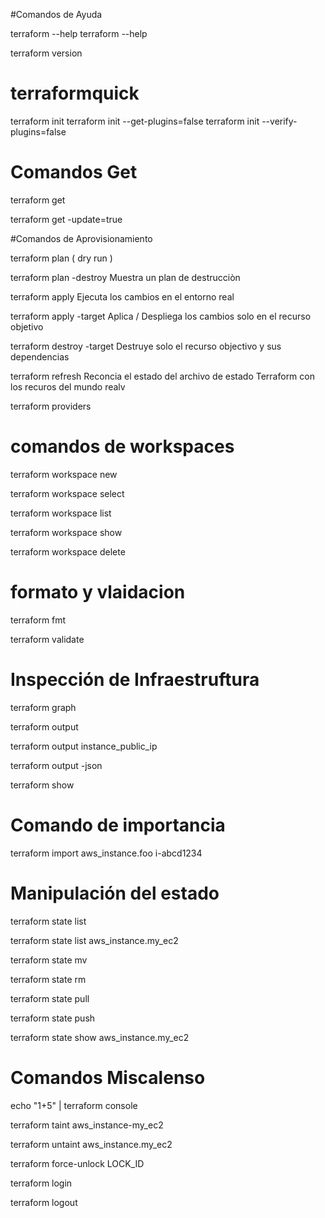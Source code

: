 #Comandos de Ayuda

terraform --help 
terraform <comando> --help 

terraform version


# terraformquick


terraform init
terraform init --get-plugins=false
terraform init --verify-plugins=false


# Comandos Get

terraform get 

terraform get -update=true


#Comandos de Aprovisionamiento

terraform plan ( dry run ) 


terraform plan -destroy  Muestra un plan de destrucciòn


terraform apply Ejecuta los cambios en el entorno real 


terraform apply -target  Aplica / Despliega los cambios solo en el recurso objetivo

terraform destroy -target Destruye solo el recurso objectivo y sus dependencias

terraform refresh Reconcia el estado del archivo de estado Terraform con los recuros del mundo realv

terraform providers 


# comandos de workspaces 

terraform workspace new

terraform workspace select

terraform workspace list 


terraform workspace show 

terraform workspace delete 

# formato y vlaidacion 

terraform fmt 

terraform validate 

# Inspección de Infraestruftura


terraform graph 

terraform output 

terraform output instance_public_ip

terraform output -json 

terraform show 


# Comando de importancia

terraform import aws_instance.foo i-abcd1234

# Manipulación del estado

terraform state list 

terraform state list aws_instance.my_ec2

terraform state mv

terraform state rm 

terraform state pull

terraform state push 

terraform state show aws_instance.my_ec2 


# Comandos Miscalenso

echo "1+5" | terraform console

terraform taint aws_instance-my_ec2

terraform untaint aws_instance.my_ec2

terraform force-unlock LOCK_ID

terraform login

terraform logout 



 
